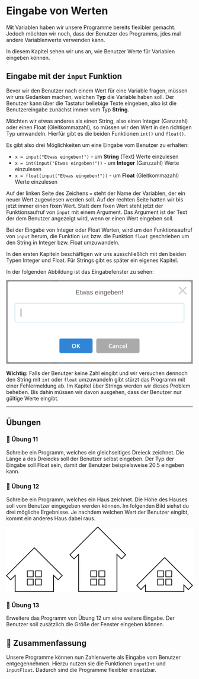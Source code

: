 # Eingabe von Werten

Mit Variablen haben wir unsere Programme bereits flexibler gemacht.
Jedoch möchten wir noch, dass der Benutzer des Programms,
jdes mal andere Variablenwerte verwenden kann.

In diesem Kapitel sehen wir uns an, wie Benutzer Werte für Variablen eingeben können.

## Eingabe mit der `input` Funktion

Bevor wir den Benutzer nach einem Wert für eine Variable fragen, müssen wir uns
Gedanken machen, welchen **Typ** die Variable haben soll.
Der Benutzer kann über die Tastatur beliebige Texte eingeben,
also ist die Benutzereingabe zunächst immer vom Typ **String**.

Möchten wir etwas anderes als einen String, also einen Integer (Ganzzahl)
oder einen Float (Gleitkommazahl), so müssen wir den Wert in den richtigen Typ umwandeln.
Hierfür gibt es die beiden Funktionen `int()` und `float()`.

Es gibt also drei Möglichkeiten um eine Eingabe vom Benutzer zu erhalten:

+ `x = input("Etwas eingeben!")` - um **String** (Text) Werte einzulesen
+ `x = int(input("Etwas eingeben!"))` - um **Integer** (Ganzzahl) Werte einzulesen
+ `x = float(input("Etwas eingeben!"))` - um **Float** (Gleitkommazahl) Werte einzulesen

Auf der linken Seite des Zeichens `=` steht der Name der Variablen,
der ein neuer Wert zugewiesen werden soll.
Auf der rechten Seite hatten wir bis jetzt immer einen fixen Wert.
Statt dem fixen Wert steht jetzt der Funktionsaufruf von `input` mit einem Argument.
Das Argument ist der Text der dem Benutzer angezeigt wird,
wenn er einen Wert eingeben soll.

Bei der Eingabe von Integer oder Float Werten, wird um den
Funktionsaufruf von `input` herum, die Funktion `int` bzw. die Funktion
`float` geschrieben um den String in Integer bzw. Float umzuwandeln.

In den ersten Kapiteln beschäftigen wir uns ausschließlich mit den beiden
Typen Integer und Float. Für Strings gibt es später ein eigenes Kapitel.

In der folgenden Abbildung ist das Eingabefenster zu sehen:

![Eingabe eines Werts](./images/input.png)

**Wichtig:** Falls der Benutzer keine Zahl eingibt und
wir versuchen dennoch den String mit `int` oder `float`
umzuwandeln gibt stürzt das Programm mit einer Fehlermeldung ab.
Im Kapitel über Strings werden wir dieses Problem beheben.
Bis dahin müssen wir davon ausgehen, dass der Benutzer nur gültige Werte eingibt.

_________________

## Übungen


### 📝 Übung 11

Schreibe ein Programm, welches ein gleichseitiges Dreieck zeichnet.
Die Länge a des Dreiecks soll der Benutzer selbst eingeben.
Der Typ der Eingabe soll Float sein, damit der Benutzer beispielsweise 20.5 
eingeben kann.

### 📝 Übung 12

Schreibe ein Programm, welches ein Haus zeichnet.
Die Höhe des Hauses soll vom Benutzer eingegeben werden können.
Im folgenden Bild siehst du drei mögliche Ergebnisse.
Je nachdem welchen Wert der Benutzer eingibt, kommt ein anderes Haus dabei raus.

![Haus mit verschiedenen Höhen](./images/house.png)

### 📝 Übung 13

Erweitere das Programm von Übung 12 um eine weitere Eingabe.
Der Benutzer soll zusätzlich die Größe der Fenster eingeben können.

## 🧭 Zusammenfassung

Unsere Programme können nun Zahlenwerte als Eingabe vom Benutzer entgegennehmen.
Hierzu nutzen sie die Funktionen `inputInt` und `inputFloat`.
Dadurch sind die Programme flexibler einsetzbar.

















